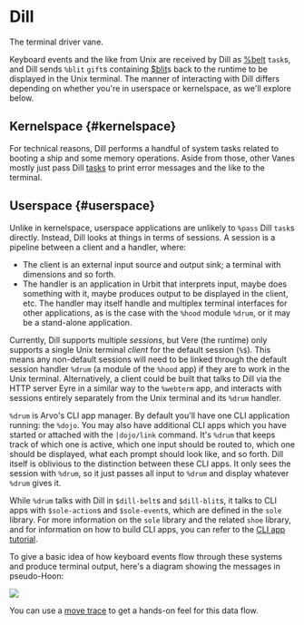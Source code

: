 # Dill

The terminal driver vane.

Keyboard events and the like from Unix are received by Dill as [%belt](reference/tasks.md#belt) `task`s, and Dill sends `%blit` `gift`s containing [$blit](reference/data-types.md#blit)s back to the runtime to be displayed in the Unix terminal. The manner of interacting with Dill differs depending on whether you're in userspace or kernelspace, as we'll explore below.

## Kernelspace {#kernelspace}

For technical reasons, Dill performs a handful of system tasks related to booting a ship and some memory operations. Aside from those, other Vanes mostly just pass Dill [tasks](reference/tasks.md) to print error messages and the like to the terminal.

## Userspace {#userspace}

Unlike in kernelspace, userspace applications are unlikely to `%pass` Dill `task`s directly. Instead, Dill looks at things in terms of sessions. A session is a pipeline between a client and a handler, where:

- The client is an external input source and output sink; a terminal with dimensions and so forth.
- The handler is an application in Urbit that interprets input, maybe does something with it, maybe produces output to be displayed in the client, etc. The handler may itself handle and multiplex terminal interfaces for other applications, as is the case with the `%hood` module `%drum`, or it may be a stand-alone application.

Currently, Dill supports multiple *sessions*, but Vere (the runtime) only supports a single Unix terminal *client* for the default session (`%$`). This means any non-default sessions will need to be linked through the default session handler `%drum` (a module of the `%hood` app) if they are to work in the Unix terminal. Alternatively, a client could be built that talks to Dill via the HTTP server Eyre in a similar way to the `%webterm` app, and interacts with sessions entirely separately from the Unix terminal and its `%drum` handler.

`%drum` is Arvo's CLI app manager. By default you'll have one CLI application running: the `%dojo`. You may also have additional CLI apps which you have started or attached with the `|dojo/link` command. It's `%drum` that keeps track of which one is active, which one input should be routed to, which one should be displayed, what each prompt should look like, and so forth. Dill itself is oblivious to the distinction between these CLI apps. It only sees the session with `%drum`, so it just passes all input to `%drum` and display whatever `%drum` gives it.

While `%drum` talks with Dill in `$dill-belt`s and `$dill-blit`s, it talks to CLI apps with `$sole-action`s and `$sole-event`s, which are defined in the `sole` library. For more information on the `sole` library and the related `shoe` library, and for information on how to build CLI apps, you can refer to the [CLI app tutorial](../../../build-on-urbit/userspace/guides/cli-tutorial.md).

To give a basic idea of how keyboard events flow through these systems and produce terminal output, here's a diagram showing the messages in pseudo-Hoon:

![](https://media.urbit.org/docs/arvo/dill/dill-userspace.svg)

You can use a [move trace](../arvo/guides/move-trace.md) to get a hands-on feel for this data flow.

